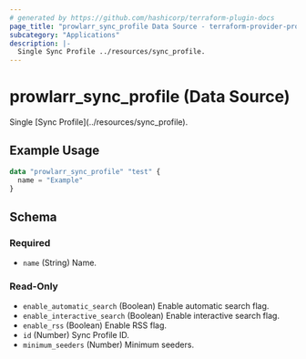 ```yaml
---
# generated by https://github.com/hashicorp/terraform-plugin-docs
page_title: "prowlarr_sync_profile Data Source - terraform-provider-prowlarr"
subcategory: "Applications"
description: |-
  Single Sync Profile ../resources/sync_profile.
---
```


# prowlarr_sync_profile (Data Source)

<!-- subcategory:Applications -->Single [Sync Profile](../resources/sync_profile).

## Example Usage

```terraform
data "prowlarr_sync_profile" "test" {
  name = "Example"
}
```

<!-- schema generated by tfplugindocs -->
## Schema

### Required

- `name` (String) Name.

### Read-Only

- `enable_automatic_search` (Boolean) Enable automatic search flag.
- `enable_interactive_search` (Boolean) Enable interactive search flag.
- `enable_rss` (Boolean) Enable RSS flag.
- `id` (Number) Sync Profile ID.
- `minimum_seeders` (Number) Minimum seeders.


